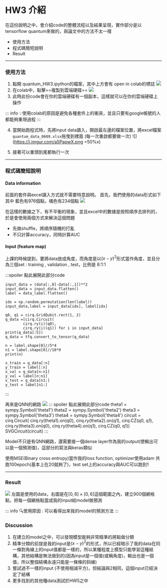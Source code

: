 # HW3 介紹

在這份說明之中，會介紹code的整體流程以及結果呈現，實作部分是以tensorflow quantum來做的，與論文中的方法不太一樣
* 使用方法
* 程式碼簡短說明
* Result

---
### 使用方法
1. 點開 quantum_HW3.ipython的檔案，其中上方會有 open in colab的標誌
![](https://i.imgur.com/vPAOnNN.png)
2. 在colab中，點擊==複製到雲端硬碟==
![](https://i.imgur.com/vHmzZXU.png)
3. 此時此份code會在你的雲端硬碟有一個副本，這樣就可以在你的雲端硬碟上操作

::: info
:bulb:使用colab的原因是避免各種套件上的衝突，並且只要有google帳號的人都能夠重現過程
:::

4. 當開始跑程式時，先將input data讀入，開啟最左邊的檔案位置，將excel檔案`quantum_data_0609.xlsx`拖曳到裡面 (每一次重啟都要做一次)
![](https://i.imgur.com/a5PapwX.png =50%x)

5. 接著可以重頭到尾都執行一次

---
### 程式碼簡短說明
#### Data information
前面的套件與excel讀入方式就不需要特意說明。
首先，我們使用的data形式如下
其中 藍色有976個點，橘色有234個點
![](https://i.imgur.com/wwnSgVC.png)

在這樣的數據之下，有不平衡的現象，並且excel中的數據是按照順序去排列的，於是會使用兩個方式來解決這個問題
* 先做shuffle，將順序隨機的打亂
* 不只計算accuracy，同時計算AUC

#### Input (feature map)
上課的時候提到，要將data放成角度，而角度是以$(x-y)^2$形式當作角度，並且分為三個set : training , validation , test，比例是 8:1:1

:::spoiler 點此展開此部分code
```python=
input_data = (data[:,0]-data[:,1])**2
input_data = input_data.flatten()
label = data_label.flatten()

idx = np.random.permutation(len(label))
input_data,label = input_data[idx], label[idx]

q0, q1 = cirq.GridQubit.rect(1, 2)
q_data =[cirq.Circuit(
        cirq.ry(i)(q0),
        cirq.ry(i)(q1)) for i in input_data] 
print(q_data[:5])
q_data = tfq.convert_to_tensor(q_data)

n = label.shape[0]//5*4
n1 = label.shape[0]//10*9
print(n)

x_train = q_data[:n]
y_train = label[:n]
x_val = q_data[n:n1]
y_val = label[n:n1]
x_test = q_data[n1:]
y_test = label[n1:]
```

:::

再來是QNN的網路
![](https://i.imgur.com/pOJE2XY.png)
::: spoiler 點此展開此部分code
theta1 = sympy.Symbol('theta1')
theta2 = sympy.Symbol('theta2')
theta3 = sympy.Symbol('theta3')
theta4 = sympy.Symbol('theta4')
circuit = cirq.Circuit(
    cirq.ry(theta1).on(q0),
    cirq.ry(theta2).on(q1), cirq.CZ(q0, q1),
    cirq.ry(theta3).on(q0),
    cirq.ry(theta4).on(q1), cirq.CZ(q0, q1))
SVGCircuit(circuit)
:::

Model不只是有QNN網路，還需要接一個dense layer作為我的output(使輸出可以是一個預測值)，這部分的寫法與keras類似

使用MSE(Binary cross entropy)當作我的loss function, optimizer使用adam
共跑100epoch(基本上在20就夠了)，test set上的accuracy與AUC可以跑到1

---
### Result
![](https://i.imgur.com/xM44lkn.png)
左圖是使用的data，右圖是在$[0,6] \times [0,6]$這個範圍之內，建立900個網格點，把每一個網格點當成我的input給model做預測

::: info
:mag:使用原因 : 可以看得出來我的model的預測方法
:::


### Discussion
1. 在建立的model之中，可以發現模型能夠非常精準的將點做分類
2. 精準分類的前提是我的input是$(x-y)^2$的形式，所以已經暗示了我的data在同一條對角線上的input值都是一樣的，所以某種程度上模型只能學習這種結構，其他結構是無法做到的(因為input是一個值(或稱角度)，輸出也是一個值，所以整個結構永遠只能是一條條的斜線)
3. 嘗試過不一樣的input (不使用相減平方)，但結論與2相同，這個input已經決定了結構
4. 更多找到的其他種data測試於HW5之中